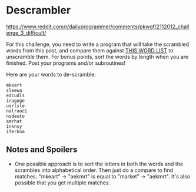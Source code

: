 # Descrambler

https://www.reddit.com/r/dailyprogrammer/comments/pkwgf/2112012_challenge_3_difficult/

For this challenge, you need to write a program that will take the scrambled words from this post, and compare them against [THIS WORD LIST](https://pastebin.com/jSD873gL) to unscramble them. For bonus points, sort the words by length when you are finished. Post your programs and/or subroutines!

Here are your words to de-scramble:

```
mkeart
sleewa
edcudls
iragoge
usrlsle
nalraoci
nsdeuto
amrhat
inknsy
iferkna
```

## Notes and Spoilers

- One possible approach is to sort the letters in both the words and the scrambles into alphabetical order.  Then just do a compare to find matches.  "mkeart" -> "aekmrt" is equal to "market" -> "aekmrt".  It's also possible that you get multiple matches.

